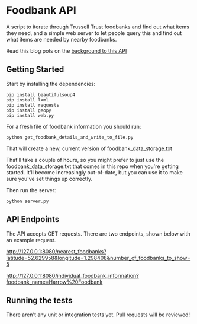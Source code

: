 # Foodbank API

A script to iterate through Trussell Trust foodbanks and find out what items they need, and a simple web server to let people query this and find out what items are needed by nearby foodbanks.

Read this blog pots on the [background to this API](https://www.martinlugton.com/build-a-food-bank-api-part-1/)


## Getting Started

Start by installing the dependencies:

```
pip install beautifulsoup4
pip install lxml
pip install requests
pip install geopy
pip install web.py
```

For a fresh file of foodbank information you should run:
```
python get_foodbank_details_and_write_to_file.py
```

That will create a new, current version of foodbank_data_storage.txt

That'll take a couple of hours, so you might prefer to just use the foodbank_data_storage.txt that comes in this repo when you're getting started. It'll become increasingly out-of-date, but you can use it to make sure you've set things up correctly.

Then run the server:
```
python server.py
```


## API Endpoints

The API accepts GET requests. There are two endpoints, shown below with an example request.

http://127.0.0.1:8080/nearest_foodbanks?latitude=52.629958&longitude=1.298408&number_of_foodbanks_to_show=5

http://127.0.0.1:8080/individual_foodbank_information?foodbank_name=Harrow%20Foodbank


## Running the tests

There aren't any unit or integration tests yet. Pull requests will be reviewed!
